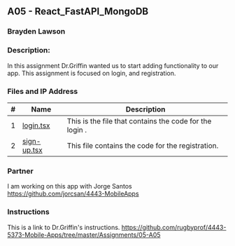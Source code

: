 ## A05 - React_FastAPI_MongoDB
### Brayden Lawson
### Description:

In this assignment Dr.Griffin wanted us to start adding functionality to our app. This assignment is focused on login, and registration.

### Files and IP Address

|   #   | Name     | Description                      |
| :---: | -------- | -------------------------------- |
|   1   | [login.tsx](https://github.com/bglawson1001/4443-MobileApps-Lawson/blob/main/Assignments/A05/app/(auth)/login.tsx) | This is the file that contains the code for the login .  |
|   2   | [sign-up.tsx](https://github.com/bglawson1001/4443-MobileApps-Lawson/blob/main/Assignments/Mongo%20DB/A04/candyAPI/api.py) | This file contains the code for the registration. |


### Partner
I am working on this app with Jorge Santos https://github.com/jorcsan/4443-MobileApps


### Instructions

This is a link to Dr.Griffin's instructions. https://github.com/rugbyprof/4443-5373-Mobile-Apps/tree/master/Assignments/05-A05






